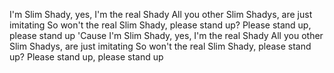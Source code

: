 I'm Slim Shady, yes, I'm the real Shady
All you other Slim Shadys, are just imitating
So won't the real Slim Shady, please stand up?
Please stand up, please stand up
'Cause I'm Slim Shady, yes, I'm the real Shady
All you other Slim Shadys, are just imitating
So won't the real Slim Shady, please stand up?
Please stand up, please stand up
